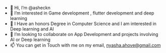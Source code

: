 - 👋 Hi, I’m @asheckn
- 👀 I’m interested in Game development , flutter development and deep learning 
- 🌱 I Have an honors Degree in Computer Science and I am interested in Deep learning and AI
- 💞️ I’m looking to collaborate on App Development and projects involving AI or Deep learning 
- 📫 You can get in Touch with me on my email, nyasha.ahove@gmail.com

<!---
asheckn/asheckn is a ✨ special ✨ repository because its `README.md` (this file) appears on your GitHub profile.
You can click the Preview link to take a look at your changes.
--->
